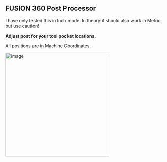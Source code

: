 ## FUSION 360 Post Processor

I have only tested this in Inch mode. In theory it should also work in Metric, but use caution!

**Adjust post for your tool pocket locations.**

All positions are in Machine Coordinates.

<img width="327" alt="image" src="https://github.com/user-attachments/assets/314457f8-3dde-4732-8fd8-10217bcee8f0">


